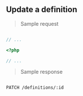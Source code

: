 ## Update a definition

> Sample request

```shell

```

```javascript
// ...
```

```php
<?php

// ...
```

> Sample response

```json

```

`PATCH /definitions/:id`
